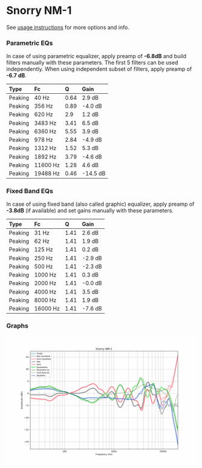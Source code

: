 # Snorry NM-1
See [usage instructions](https://github.com/jaakkopasanen/AutoEq#usage) for more options and info.

### Parametric EQs
In case of using parametric equalizer, apply preamp of **-6.8dB** and build filters manually
with these parameters. The first 5 filters can be used independently.
When using independent subset of filters, apply preamp of **-6.7 dB**.

| Type    | Fc       |    Q | Gain     |
|:--------|:---------|:-----|:---------|
| Peaking | 40 Hz    | 0.64 | 2.9 dB   |
| Peaking | 356 Hz   | 0.89 | -4.0 dB  |
| Peaking | 620 Hz   | 2.9  | 1.2 dB   |
| Peaking | 3483 Hz  | 3.41 | 6.5 dB   |
| Peaking | 6360 Hz  | 5.55 | 3.9 dB   |
| Peaking | 978 Hz   | 2.84 | -4.9 dB  |
| Peaking | 1312 Hz  | 1.52 | 5.3 dB   |
| Peaking | 1892 Hz  | 3.79 | -4.6 dB  |
| Peaking | 11600 Hz | 1.28 | 4.6 dB   |
| Peaking | 19488 Hz | 0.46 | -14.5 dB |

### Fixed Band EQs
In case of using fixed band (also called graphic) equalizer, apply preamp of **-3.8dB**
(if available) and set gains manually with these parameters.

| Type    | Fc       |    Q | Gain    |
|:--------|:---------|:-----|:--------|
| Peaking | 31 Hz    | 1.41 | 2.6 dB  |
| Peaking | 62 Hz    | 1.41 | 1.9 dB  |
| Peaking | 125 Hz   | 1.41 | 0.2 dB  |
| Peaking | 250 Hz   | 1.41 | -2.9 dB |
| Peaking | 500 Hz   | 1.41 | -2.3 dB |
| Peaking | 1000 Hz  | 1.41 | 0.3 dB  |
| Peaking | 2000 Hz  | 1.41 | -0.0 dB |
| Peaking | 4000 Hz  | 1.41 | 3.5 dB  |
| Peaking | 8000 Hz  | 1.41 | 1.9 dB  |
| Peaking | 16000 Hz | 1.41 | -7.6 dB |

### Graphs
![](./Snorry%20NM-1.png)